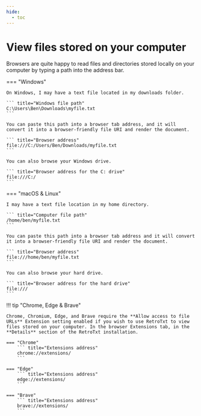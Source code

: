 ```yaml
---
hide:
  - toc
---
```

# View files stored on your computer

Browsers are quite happy to read files and directories stored locally on your computer by typing a path into the address bar.

=== "Windows"

    On Windows, I may have a text file located in my downloads folder.

    ``` title="Windows file path"
    C:\Users\Ben\Downloads\myfile.txt
    ```

    You can paste this path into a browser tab address, and it will convert it into a browser-friendly file URI and render the document.

    ``` title="Browser address"
    file:///C:/Users/Ben/Downloads/myfile.txt
    ```

    You can also browse your Windows drive.

    ``` title="Browser address for the C: drive"
    file:///C:/
    ```

=== "macOS &amp; Linux"

    I may have a text file location in my home directory.

    ``` title="Computer file path"
    /home/ben/myfile.txt
    ```

    You can paste this path into a browser tab address and it will convert it into a browser-friendly file URI and render the document.

    ``` title="Browser address"
    file:///home/ben/myfile.txt
    ```

    You can also browse your hard drive.

    ``` title="Browser address for the hard drive"
    file:///
    ```

!!! tip "Chrome, Edge &amp; Brave"

    Chrome, Chromium, Edge, and Brave require the **Allow access to file URLs** Extension setting enabled if you wish to use RetroTxt to view files stored on your computer. In the browser Extensions tab, in the **Details** section of the RetroTxt installation.

    === "Chrome"
        ``` title="Extensions address"
        chrome://extensions/
        ```

    === "Edge"
        ``` title="Extensions address"
        edge://extensions/
        ```

    === "Brave"
        ``` title="Extensions address"
        brave://extensions/
        ```
